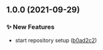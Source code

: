 ## 1.0.0 (2021-09-29)


### :sparkles: New Features

* start repository setup ([b0ad2c2](https://github.com/lucsimao/node-api-template/commit/b0ad2c2e25d026943f39bd5a387fb825806d9dec))
